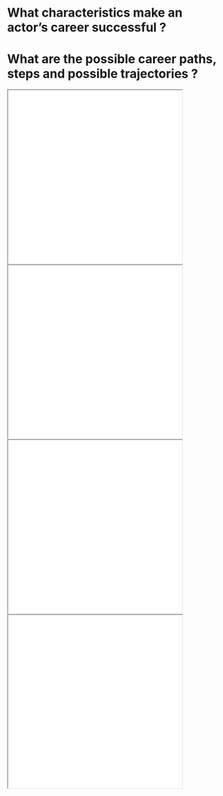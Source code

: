 # What characteristics make an actor’s career successful ?

# What are the possible career paths, steps and possible trajectories ?
<iframe src="src/graphs/personas_actors_occupations_relations_graph_interactive.html" width="80%" height="400"></iframe>
<iframe src="src/graphs/personas_characters_occupations_relations_graph_interactive.html" width="80%" height="400"></iframe>
<iframe src="src/graphs//actor_movies_rating_graph.html" width="80%" height="400"></iframe>
<iframe src="src/graphs/movies_budget_revenue_ratings_graph.html" width="80%" height="400"></iframe>
